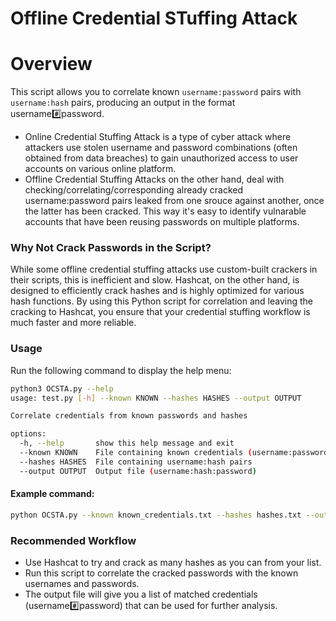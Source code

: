 # Offline Credential STuffing Attack

# Overview
This script allows you to correlate known `username:password` pairs with `username:hash` pairs, producing an output in the format username:hash:password.
- Online Credential Stuffing Attack is a type of cyber attack where attackers use stolen username and password combinations (often obtained from data breaches) to gain unauthorized access to user accounts on various online platform.
- Offline Credential Stuffing Attacks on the other hand, deal with checking/correlating/corresponding already cracked username:password pairs leaked from one srouce against another, once the latter has been cracked.
This way it's easy to identify vulnarable accounts that have been reusing passwords on multiple platforms.

### Why Not Crack Passwords in the Script?
While some offline credential stuffing attacks use custom-built crackers in their scripts, this is inefficient and slow. Hashcat, on the other hand, is designed to efficiently crack hashes and is highly optimized for various hash functions. By using this Python script for correlation and leaving the cracking to Hashcat, you ensure that your credential stuffing workflow is much faster and more reliable.

### Usage
Run the following command to display the help menu:
```bash
python3 OCSTA.py --help
usage: test.py [-h] --known KNOWN --hashes HASHES --output OUTPUT

Correlate credentials from known passwords and hashes

options:
  -h, --help       show this help message and exit
  --known KNOWN    File containing known credentials (username:password)
  --hashes HASHES  File containing username:hash pairs
  --output OUTPUT  Output file (username:hash:password)
```

#### Example command:
```bash
python OCSTA.py --known known_credentials.txt --hashes hashes.txt --output correlated_credentials.txt
```

### Recommended Workflow
- Use Hashcat to try and crack as many hashes as you can from your list.
- Run this script to correlate the cracked passwords with the known usernames and passwords.
- The output file will give you a list of matched credentials (username:hash:password) that can be used for further analysis.
